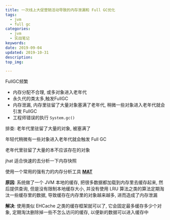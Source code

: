 ```yaml
---
title: 一次线上大促营销活动导致的内存泄漏和 Full GC优化
tags:
  - jvm
  - full gc
categories:
  - jvm
  - 实战笔记
keywords: 
date: 2019-09-04
updated: 2019-10-31
description: 
top_img:

---
```




FullGC频繁

- 内存分配不合理, 或多对象进入老年代
- 永久代的类太多,触发FullGC
- 内存泄漏, 内存里驻留了大量对象塞满了老年代, 稍微一些对象进入老年代就会引发 FullGC
- 工程师错误的执行 `System.gc()`

排查: 老年代里驻留了大量的对象, 被塞满了

年轻代稍微有一些对象进入老年代就会触发 Full GC

老年代里驻留了大量的本不应该存在的对象

jhat 适合快速的去分析一下内存快照

使用一个常用的强有力的内存分析工具 **[MAT](http://www.eclipse.org/mat/downloads.php)**

**原因**: 系统做了一个 JVM 本地的缓存, 把很多数据都加载到内存里去缓存起来, 然后提供查询, 但是没有限制本地缓存大小, 并没有使用 LRU 算法之类的算法定期淘汰一些缓存里的数据, 导致缓存在内存里的对象越来越多, 进而造成了内存泄漏

**解决**: 使用类似 EHCache 之类的缓存框架就可以了, 它会固定最多缓存多少个对象, 定期淘汰删除掉一些不怎么访问的缓存, 以便新的数据可以进入缓存中

